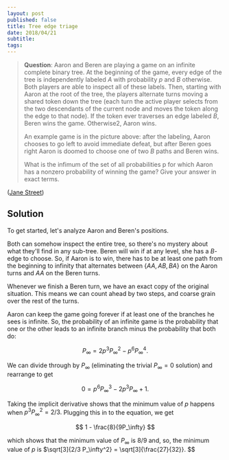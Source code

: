 ```yaml
---
layout: post
published: false
title: Tree edge triage
date: 2018/04/21
subtitle:
tags:
---
```


>**Question**: Aaron and Beren are playing a game on an infinite complete binary tree. At the beginning of the game, every edge of the tree is independently labeled $A$ with probability $p$ and $B$ otherwise. Both players are able to inspect all of these labels. Then, starting with Aaron at the root of the tree, the players alternate turns moving a shared token down the tree (each turn the active player selects from the two descendants of the current node and moves the token along the edge to that node). If the token ever traverses an edge labeled $B,$ Beren wins the game. Otherwise2, Aaron wins.
>
>An example game is in the picture above: after the labeling, Aaron chooses to go left to avoid immediate defeat, but after Beren goes right Aaron is doomed to choose one of two $B$ paths and Beren wins.
>
>What is the infimum of the set of all probabilities p for which Aaron has a nonzero probability of winning the game? Give your answer in exact terms.

<!--more-->

([Jane Street](https://www.janestreet.com/puzzles/current-puzzle/))

## Solution

To get started, let's analyze Aaron and Beren's positions. 

Both can somehow inspect the entire tree, so there's no mystery about what they'll find in any sub-tree. Beren will win if at any level, she has a $B$-edge to choose. So, if Aaron is to win, there has to be at least one path from the beginning to infinity that alternates between $\{AA, AB, BA\}$ on the Aaron turns and $AA$ on the Beren turns.

Whenever we finish a Beren turn, we have an exact copy of the original situation. This means we can count ahead by two steps, and coarse grain over the rest of the turns.

Aaron can keep the game going forever if at least one of the branches he sees is infinite. So, the probability of an infinite game is the probability that one or the other leads to an infinite branch minus the probability that both do:

$$ P_\infty = 2p^3 P_\infty^2 - p^6 P_\infty^4. $$

We can divide through by $P_\infty$ (eliminating the trivial $P_\infty = 0$ solution) and rearrange to get

$$ 0 = p^6 P_\infty^3 - 2p^3 P_\infty + 1. $$

Taking the implicit derivative shows that the minimum value of $p$ happens when $p^3 P_\infty^2 = 2/3.$ Plugging this in to the equation, we get 

$$ 1 - \frac{8}{9P_\infty} $$

which shows that the minimum value of $P_\infty$ is $8/9$ and, so, the minimum value of $p$ is $\sqrt[3]{2/3 P_\infty^2} = \sqrt[3]{\frac{27}{32}}. $$ 



<!-- $$ dp (6p^5 P_\infty^3 - 6p^2 P_\infty) + dP (3p^6 P_\infty^2 - 2p^3) = 0 $$ -->



<!-- This is a quadratic equation in $p^3$ so it will have real roots when $4P_\infty^2 -  4P_\infty^3 \geq 0$ -->

<!-- So, the chance Aaron can keep the game going forever is the sum of the probabilities that

- Aaron sees $AA$, and at least one of them has two $A$ children with infinite branches,
- Aaron sees $AB$ or $BA$, and both of $A$'s children are $A$ with infinite branches.

The probability of the first case is $(2p^4 P_\infty2 - p^6 P_\infty^4)$ and the second is $2p^3(1-p)P_\infty^2.÷$ -->



<br>

